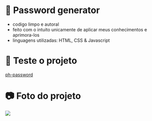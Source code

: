 # 🔐 Password generator
- codigo limpo e autoral
- feito com o intuito unicamente de aplicar meus conhecimentos e aprimora-los
- linguagens utilizadas: HTML, CSS & Javascript

# 🔨 Teste o projeto
[ph-password](https://ph-passwordgen.vercel.app/)

# 📷 Foto do projeto
<img src="https://media.discordapp.net/attachments/1121210969352310966/1127785647256637470/image.png?width=1020&height=468">
